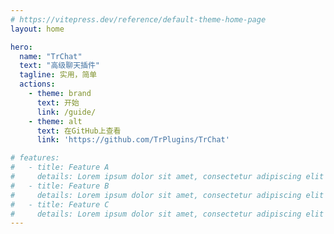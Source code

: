 ```yaml
---
# https://vitepress.dev/reference/default-theme-home-page
layout: home

hero:
  name: "TrChat"
  text: "高级聊天插件"
  tagline: 实用，简单
  actions:
    - theme: brand
      text: 开始
      link: /guide/
    - theme: alt
      text: 在GitHub上查看
      link: 'https://github.com/TrPlugins/TrChat'

# features:
#   - title: Feature A
#     details: Lorem ipsum dolor sit amet, consectetur adipiscing elit
#   - title: Feature B
#     details: Lorem ipsum dolor sit amet, consectetur adipiscing elit
#   - title: Feature C
#     details: Lorem ipsum dolor sit amet, consectetur adipiscing elit
---
```


